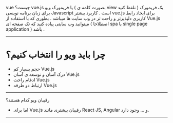  vue چیست؟
 vue.js یا فریمورک ویو ( بصورت کلمه ی view تلفظ کنید ) یک فریمورک برای زبان برنامه نویسی Javascript است . کاربرد بیشتر vue.js برای ایجاد رابط کاربری دلپذیرتر و راحت تر در وب سایت ها میباشد . بطوری که با استفاده از Vue.js میتوانید وب سایتی پیاده کنید که تک صفحه ای ( اصطلاحا spa یا single page application ) باشد . 
 ________________________________________________________________________________________________________________________________________________________________________________
 # چرا باید ویو را انتخاب کنیم؟
 * حجم بسیار کم Vue.js
 * درک آسان و توسعه ی آسان Vue.js
 * ادغام راحت Vue.js
 * ارتباط دو طرفه Vue.js
 ________________________________________________________________________________________________________________________________________________________________________________
 رقیبان ویو کدام هستند؟
 * اما برای Vue.js رقیبان بیشتری مانند React JS, Angular و ... وجود دارد.
 ________________________________________________________________________________________________________________________________________________________________________________
 